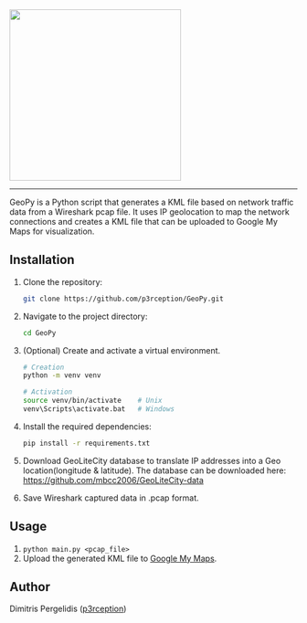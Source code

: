 <img src="https://i.imgur.com/E9GJVaL.png" width=300>
<hr>

GeoPy is a Python script that generates a KML file based on network traffic data from a Wireshark pcap file. It uses IP geolocation to map the network connections and creates a KML file that can be uploaded to Google My Maps for visualization.

## Installation

1. Clone the repository:

    ```bash
    git clone https://github.com/p3rception/GeoPy.git
    ```

2. Navigate to the project directory:

    ```bash
    cd GeoPy
    ```
3. (Optional) Create and activate a virtual environment.

    ```bash
    # Creation
    python -m venv venv
    
    # Activation
    source venv/bin/activate    # Unix
    venv\Scripts\activate.bat   # Windows
    ```

4. Install the required dependencies:

    ```bash
    pip install -r requirements.txt
    ```
5. Download GeoLiteCity database to translate IP addresses into a Geo location(longitude & latitude). The database can be downloaded here: https://github.com/mbcc2006/GeoLiteCity-data

6. Save Wireshark captured data in .pcap format.

## Usage

1. ```python main.py <pcap_file> ```
2. Upload the generated KML file to [Google My Maps](https://www.google.com/mymaps).


## Author

Dimitris Pergelidis ([p3rception](https://github.com/p3rception))